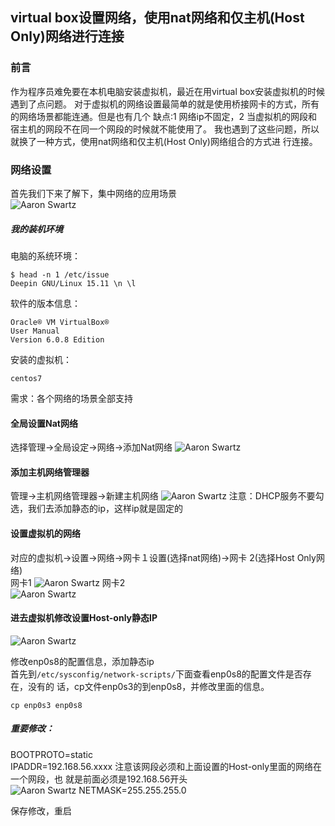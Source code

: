 ## virtual box设置网络，使用nat网络和仅主机(Host Only)网络进行连接

### 前言
作为程序员难免要在本机电脑安装虚拟机，最近在用virtual box安装虚拟机的时候遇到了点问题。
对于虚拟机的网络设置最简单的就是使用桥接网卡的方式，所有的网络场景都能连通。但是也有几个
缺点:1 网络ip不固定，2 当虚拟机的网段和宿主机的网段不在同一个网段的时候就不能使用了。
我也遇到了这些问题，所以就换了一种方式，使用nat网络和仅主机(Host Only)网络组合的方式进
行连接。

### 网络设置

首先我们下来了解下，集中网络的应用场景  
![Aaron Swartz](https://github.com/zhan-liz/Go-POINT/blob/master/img/virtualbox_1.png?raw=true)

##### 我的装机环境  
电脑的系统环境：  
````
$ head -n 1 /etc/issue  
Deepin GNU/Linux 15.11 \n \l
````
软件的版本信息：  
````
Oracle® VM VirtualBox®
User Manual
Version 6.0.8 Edition
````
安装的虚拟机：
````
centos7
````
需求：各个网络的场景全部支持  

#### 全局设置Nat网络

选择管理->全局设定->网络->添加Nat网络
![Aaron Swartz](https://github.com/zhan-liz/Go-POINT/blob/master/img/virtualbox_2.png?raw=true)

#### 添加主机网络管理器

管理->主机网络管理器->新建主机网络
![Aaron Swartz](https://github.com/zhan-liz/Go-POINT/blob/master/img/virtualbox_3.png?raw=true)
注意：DHCP服务不要勾选，我们去添加静态的ip，这样ip就是固定的

#### 设置虚拟机的网络

对应的虚拟机->设置->网络->网卡１设置(选择nat网络)->网卡
2(选择Host Only网络)  
网卡1
![Aaron Swartz](https://github.com/zhan-liz/Go-POINT/blob/master/img/virtualbox_4.png?raw=true)
网卡2  
![Aaron Swartz](https://github.com/zhan-liz/Go-POINT/blob/master/img/virtualbox_5.png?raw=true)

#### 进去虚拟机修改设置Host-only静态IP

![Aaron Swartz](https://github.com/zhan-liz/Go-POINT/blob/master/img/virtualbox_6.png?raw=true)

修改enp0s8的配置信息，添加静态ip  
首先到``/etc/sysconfig/network-scripts/``下面查看enp0s8的配置文件是否存在，没有的
话，cp文件enp0s3的到enp0s8，并修改里面的信息。
````
cp enp0s3 enp0s8
````
##### 重要修改：
BOOTPROTO=static  
IPADDR=192.168.56.xxxx  注意该网段必须和上面设置的Host-only里面的网络在一个网段，也
就是前面必须是192.168.56开头  
![Aaron Swartz](https://github.com/zhan-liz/Go-POINT/blob/master/img/virtualbox_7.png?raw=true)
NETMASK=255.255.255.0  


保存修改，重启